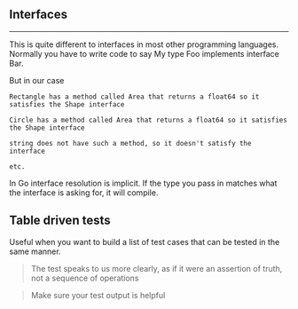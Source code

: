 ## Interfaces

---

This is quite different to interfaces in most other programming languages. Normally you have to write code to say My type Foo implements interface Bar.

But in our case

    Rectangle has a method called Area that returns a float64 so it satisfies the Shape interface

    Circle has a method called Area that returns a float64 so it satisfies the Shape interface

    string does not have such a method, so it doesn't satisfy the interface

    etc.

In Go interface resolution is implicit. If the type you pass in matches what the interface is asking for, it will compile.

## Table driven tests

Useful when you want to build a list of test cases that can be tested in the same manner.

> The test speaks to us more clearly, as if it were an assertion of truth, not a sequence of operations

> Make sure your test output is helpful
